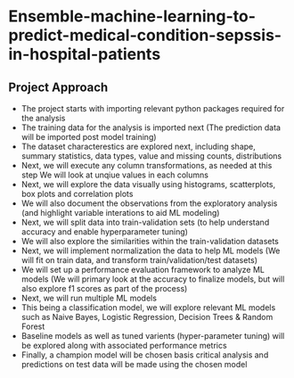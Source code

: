 # Ensemble-machine-learning-to-predict-medical-condition-sepssis-in-hospital-patients

## Project Approach
- The project starts with importing relevant python packages required for the
analysis
- The training data for the analysis is imported next (The prediction data will be
imported post model training)
- The dataset characterestics are explored next, including shape, summary
statistics, data types, value and missing counts, distributions
- Next, we will execute any column transformations, as needed at this step
We will look at unqiue values in each columns
- Next, we will explore the data visually using histograms, scatterplots, box
plots and correlation plots
- We will also document the observations from the exploratory analysis
(and highlight variable interations to aid ML modeling)
- Next, we will split data into train-validation sets (to help understand
accuracy and enable hyperparameter tuning)
- We will also explore the similarities within the train-validation datasets
- Next, we will implement normalization the data to help ML models (We will
fit on train data, and transform train/validation/test datasets)
- We will set up a performance evaluation framework to analyze ML models
(We will primary look at the accuracy to finalize models, but will also explore
f1 scores as part of the process)
- Next, we will run multiple ML models
- This being a classification model, we will explore relevant ML models
such as Naive Bayes, Logistic Regression, Decision Trees & Random
Forest
- Baseline models as well as tuned varients (hyper-parameter tuning) will
be explored along with associated performance metrics
- Finally, a champion model will be chosen basis critical analysis and
predictions on test data will be made using the chosen model

